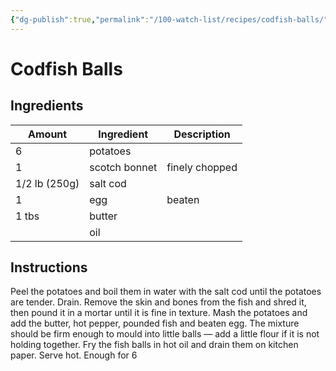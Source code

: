 ```yaml
---
{"dg-publish":true,"permalink":"/100-watch-list/recipes/codfish-balls/","tags":["recipe"]}
---
```


# Codfish Balls    

## Ingredients

| Amount        | Ingredient    | Description    |
| ------------- | ------------- | -------------- |
| 6             | potatoes      |                |
| 1             | scotch bonnet | finely chopped |
| 1/2 lb (250g) | salt cod      |                |
| 1             | egg           | beaten         |
| 1 tbs         | butter        |                |
|               | oil           |                |
## Instructions

Peel the potatoes and boil them in water with the salt cod until the
potatoes are tender. Drain. Remove the skin and bones from the
fish and shred it, then pound it in a mortar until it is fine in texture.
Mash the potatoes and add the butter, hot pepper, pounded fish
and beaten egg. The mixture should be firm enough to mould into
little balls — add a little flour if it is not holding together. Fry the
fish balls in hot oil and drain them on kitchen paper. Serve hot.
Enough for 6
